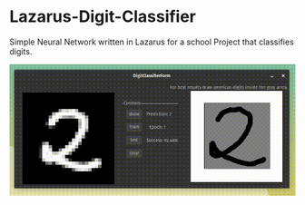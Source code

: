 # Lazarus-Digit-Classifier
Simple Neural Network written in Lazarus for a school Project that classifies digits.

![drawing demo](Demos/Lazarus%20Digit%20drawing.gif)

